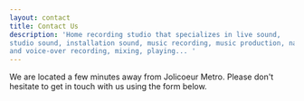 ```yaml
---
layout: contact
title: Contact Us
description: 'Home recording studio that specializes in live sound,
studio sound, installation sound, music recording, music production, narration
and voice-over recording, mixing, playing... '
---
```


We are located a few minutes away from Jolicoeur Metro. Please don't hesitate to get in touch with us using the form below.
